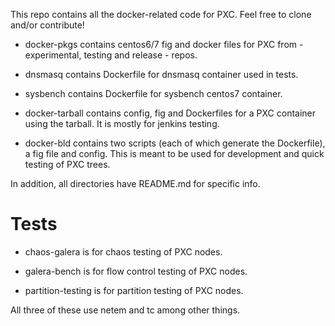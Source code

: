 This repo contains all the docker-related code for PXC. Feel free to clone and/or contribute!

 - docker-pkgs contains centos6/7 fig and docker files for PXC from - experimental, testing and release - repos. 

 - dnsmasq contains Dockerfile for dnsmasq container used in tests.
 
 - sysbench contains Dockerfile for sysbench centos7 container.

 - docker-tarball contains config, fig and Dockerfiles for a PXC container using the tarball. It is mostly for jenkins testing.

 - docker-bld contains two scripts (each of which generate the Dockerfile), a fig file and config. This is meant to be used for development and quick testing of PXC trees. 

In addition, all directories have README.md for specific info.

Tests
===

 - chaos-galera is for chaos testing of PXC nodes.

 - galera-bench is for flow control testing of PXC nodes.

 - partition-testing is for partition testing of PXC nodes.

 All three of these use netem and tc among other things.



